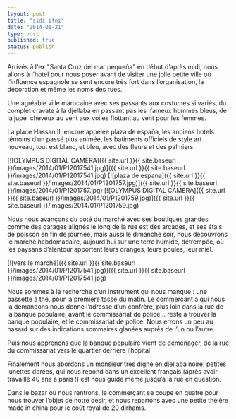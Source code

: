 ```yaml
---
layout: post
title: "sidi ifni"
date: "2014-01-21"
type: post
published: true
status: publish
---
```


Arrivés à l'ex "Santa Cruz del mar pequeña" en début d’après midi, nous allons à l’hotel pour nous poser avant de visiter une jolie petite ville où l’influence espagnole se sent encore très fort dans l’organisation, la décoration et même les noms des rues.

Une agréable ville marocaine avec ses passants aux costumes si variés, du complet cravate à la djellaba en passant pas les  fameux hommes bleus, de la jupe  cheveux au vent aux voiles flottant au vent pour les femmes.

La place Hassan II, encore appelée plaza de españa, les anciens hotels témoins d’un passé plus animée, les batiments officiels de style art nouveau, tout est blanc, et bleu, avec des fleurs et des palmiers.

[![OLYMPUS DIGITAL CAMERA]({{ site.url }}{{ site.baseurl }}/images/2014/01/P12017541.jpg)]({{ site.url }}{{ site.baseurl }}/images/2014/01/P12017541.jpg) [![plaza de espana]({{ site.url }}{{ site.baseurl }}/images/2014/01/P1201757.jpg)]({{ site.url }}{{ site.baseurl }}/images/2014/01/P1201757.jpg) [![OLYMPUS DIGITAL CAMERA]({{ site.url }}{{ site.baseurl }}/images/2014/01/P1201759.jpg)]({{ site.url }}{{ site.baseurl }}/images/2014/01/P1201759.jpg)

Nous nous avançons du coté du marché avec ses boutiques grandes comme des garages alignés le long de la rue est des arcades, et ses étals de poisson en fin de journée, mais aussi le dimanche soir, nous découvrons le marché hebdomadaire, aujourd’hui sur une terre humide, détrempée, où les paysans d’alentour apportent leurs oranges, leurs poules, leur miel.

[![vers le marché]({{ site.url }}{{ site.baseurl }}/images/2014/01/P12017541.jpg)]({{ site.url }}{{ site.baseurl }}/images/2014/01/P12017541.jpg)

Nous sommes à la recherche d’un instrument qui nous manque : une passette à thé, pour la première tasse du matin. Le commerçant a qui nous la demandons nous donne l’adresse d’un confrère, plus loin dans la rue de la banque populaire, avant le commissariat de police… reste à trouver la banque populaire, et le commissariat de police. Nous errons un peu au hasard sur des indications sommaires glanées auprès de l’un ou l’autre.

Puis nous apprenons que la banque populaire vient de déménager, de la rue du commissariat vers le quartier derrière l’hopital.

Finalement nous abordons un monsieur très digne en djellaba noire, petites lunettes dorées, qui nous répond dans un excellent français (après avoir travaillé 40 ans à paris !) est nous guide même jusqu’à la rue en question.

Dans le bazar où nous rentrons, le commerçant se coupe en quatre pour nous trouver l’objet de notre désir, et nous repartons avec une petite théière made in china pour le coût royal de 20 dirhams.
